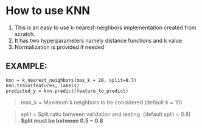 # How to use KNN

1. This is an easy to use k-nearest-neighbors implementation created from scratch.
2. It has two hyperparameters namely distance functions and k value
3. Normalization is provided if needed

## EXAMPLE:
```
knn = k_nearest_neighbors(max_k = 20, split=0.7)
knn.train(features, labels)
predicted_y = knn.predict(feature_to_predict)
```
> max_k = Maximum k neighbors to be considered (default k = 10)

> split = Split ratio between validation and testing. (default split = 0.8) 
        **Split must be between 0.5 ~ 0.8**
